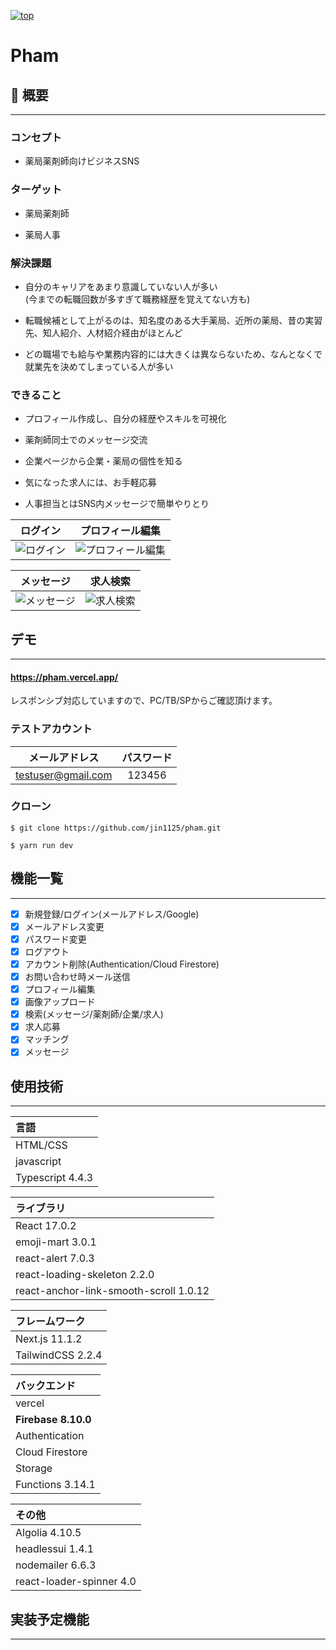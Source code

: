 [![top](https://user-images.githubusercontent.com/60165363/135390500-710d67ad-216f-4713-a1d4-21403214cc62.png)](https://pham.vercel.app/)

# **Pham**
## :pill: **概要**
---
### **コンセプト**  
- 薬局薬剤師向けビジネスSNS

### **ターゲット**  
- 薬局薬剤師

- 薬局人事

### **解決課題**
- 自分のキャリアをあまり意識していない人が多い  
(今までの転職回数が多すぎて職務経歴を覚えてない方も)

- 転職候補として上がるのは、知名度のある大手薬局、近所の薬局、昔の実習先、知人紹介、人材紹介経由がほとんど

- どの職場でも給与や業務内容的には大きくは異ならないため、なんとなくで就業先を決めてしまっている人が多い


### **できること**  
- プロフィール作成し、自分の経歴やスキルを可視化

- 薬剤師同士でのメッセージ交流  

- 企業ページから企業・薬局の個性を知る

- 気になった求人には、お手軽応募

- 人事担当とはSNS内メッセージで簡単やりとり

|ログイン|プロフィール編集|
|:---:|:---:|
|![ログイン](https://user-images.githubusercontent.com/60165363/135390494-e7a69a2a-caf0-4961-86ca-39c75a4c9e15.png)|![プロフィール編集](https://user-images.githubusercontent.com/60165363/135390479-937af1a6-2e2d-418e-9d51-6215e0a95215.png)|

|メッセージ|求人検索|
|:---:|:---:|
|![メッセージ](https://user-images.githubusercontent.com/60165363/135390496-ee7071bd-18e4-40b1-a9d6-032276129f1a.png)|![求人検索](https://user-images.githubusercontent.com/60165363/135390502-af14c155-6fd9-4312-86e7-c78e780080a9.png)|

## **デモ**
---
#### https://pham.vercel.app/
レスポンシブ対応していますので、PC/TB/SPからご確認頂けます。

### **テストアカウント**
|メールアドレス|パスワード|
|:---:|:---:|
|testuser@gmail.com|123456|

### **クローン**
`$ git clone https://github.com/jin1125/pham.git`

`$ yarn run dev`

## **機能一覧**
---
  - [x] 新規登録/ログイン(メールアドレス/Google)
- [x] メールアドレス変更
- [x] パスワード変更
- [x] ログアウト
- [x] アカウント削除(Authentication/Cloud Firestore)
- [x] お問い合わせ時メール送信
- [x] プロフィール編集
- [x] 画像アップロード
- [x] 検索(メッセージ/薬剤師/企業/求人)
- [x] 求人応募
- [x] マッチング
- [x] メッセージ

## **使用技術**
---
|言語|
|:---|
|HTML/CSS|
|javascript|
|Typescript 4.4.3|

|ライブラリ|
|:---|
|React 17.0.2|
|emoji-mart 3.0.1|
|react-alert 7.0.3|
|react-loading-skeleton 2.2.0|
|react-anchor-link-smooth-scroll 1.0.12 |

|フレームワーク|
|:---|
|Next.js 11.1.2|
|TailwindCSS 2.2.4|

|バックエンド|
|:---|
|vercel|
|**Firebase 8.10.0**|
| Authentication|
| Cloud Firestore|
| Storage|
| Functions 3.14.1|


|その他|
|:---|
|Algolia  4.10.5|
|headlessui 1.4.1|
|nodemailer 6.6.3|
|react-loader-spinner 4.0|

## **実装予定機能**
---
